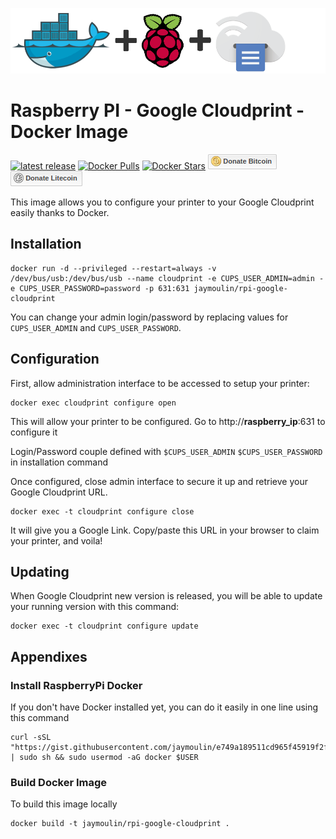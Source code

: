 ![logo](logo.png "Raspberry PI - Google Cloudprint - Docker Image")

Raspberry PI - Google Cloudprint - Docker Image
===============================================

[![latest release](https://img.shields.io/github/release/jaymoulin/docker-rpi-google-cloudprint.svg "latest release")](http://github.com/jaymoulin/docker-rpi-google-cloudprint/releases)
[![Docker Pulls](https://img.shields.io/docker/pulls/jaymoulin/rpi-google-cloudprint.svg)](https://hub.docker.com/r/jaymoulin/rpi-google-cloudprint/)
[![Docker Stars](https://img.shields.io/docker/stars/jaymoulin/rpi-google-cloudprint.svg)](https://hub.docker.com/r/jaymoulin/rpi-google-cloudprint/)
[![Bitcoin donation](https://github.com/jaymoulin/jaymoulin.github.io/raw/master/btc.png "Bitcoin donation")](https://m.freewallet.org/id/374ad82e/btc)
[![Litecoin donation](https://github.com/jaymoulin/jaymoulin.github.io/raw/master/ltc.png "Litecoin donation")](https://m.freewallet.org/id/374ad82e/ltc)

This image allows you to configure your printer to your Google Cloudprint easily thanks to Docker.

Installation
---

```
docker run -d --privileged --restart=always -v /dev/bus/usb:/dev/bus/usb --name cloudprint -e CUPS_USER_ADMIN=admin -e CUPS_USER_PASSWORD=password -p 631:631 jaymoulin/rpi-google-cloudprint
```

You can change your admin login/password by replacing values for `CUPS_USER_ADMIN` and `CUPS_USER_PASSWORD`.

Configuration
---
First, allow administration interface to be accessed to setup your printer:
```
docker exec cloudprint configure open
```
This will allow your printer to be configured. 
Go to http://__raspberry_ip__:631 to configure it

Login/Password couple defined with `$CUPS_USER_ADMIN` `$CUPS_USER_PASSWORD` in installation command

Once configured, close admin interface to secure it up and retrieve your Google Cloudprint URL.

```
docker exec -t cloudprint configure close
```

It will give you a Google Link. Copy/paste this URL in your browser to claim your printer, and voila!

Updating
-----

When Google Cloudprint new version is released, you will be able to update your running version with this command:
 
```
docker exec -t cloudprint configure update
```

Appendixes
---

### Install RaspberryPi Docker

If you don't have Docker installed yet, you can do it easily in one line using this command
 
```
curl -sSL "https://gist.githubusercontent.com/jaymoulin/e749a189511cd965f45919f2f99e45f3/raw/0e650b38fde684c4ac534b254099d6d5543375f1/ARM%2520(Raspberry%2520PI)%2520Docker%2520Install" | sudo sh && sudo usermod -aG docker $USER
```

### Build Docker Image

To build this image locally 
```
docker build -t jaymoulin/rpi-google-cloudprint .
```
